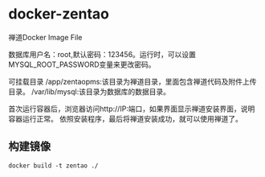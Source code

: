 # docker-zentao

禅道Docker Image File

数据库用户名：root,默认密码：123456。运行时，可以设置MYSQL_ROOT_PASSWORD变量来更改密码。

可挂载目录
/app/zentaopms:该目录为禅道目录，里面包含禅道代码及附件上传目录。
/var/lib/mysql:该目录为数据库的数据目录。

首次运行容器后，浏览器访问http://IP:端口，如果界面显示禅道安装界面，说明容器运行正常。
依照安装程序，最后将禅道安装成功，就可以使用禅道了。

## 构建镜像

```shell
docker build -t zentao ./
```

